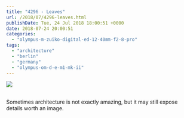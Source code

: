 ```yaml
---
title: "4296 - Leaves"
url: /2018/07/4296-leaves.html
publishDate: Tue, 24 Jul 2018 18:00:51 +0000
date: 2018-07-24 20:00:51
categories: 
  - "olympus-m-zuiko-digital-ed-12-40mm-f2-8-pro"
tags: 
  - "architecture"
  - "berlin"
  - "germany"
  - "olympus-om-d-e-m1-mk-ii"
---
```

<div class="container">
<div class="center"><a target="_blank" href="https://d25zfm9zpd7gm5.cloudfront.net/1200x1200/2017/20170623_141753-Edit_lr.jpg"><img class="webfeedsFeaturedVisual" src="https://d25zfm9zpd7gm5.cloudfront.net/0600x0600/2017/20170623_141753-Edit_lr.jpg" /></a></div>
</div>
<br />

Sometimes architecture is not exactly amazing, but it may still expose details worth an image.
